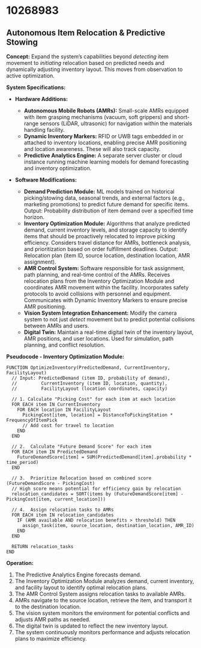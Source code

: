# 10268983

## Autonomous Item Relocation & Predictive Stowing

**Concept:** Expand the system’s capabilities beyond *detecting* item movement to *initiating* relocation based on predicted needs and dynamically adjusting inventory layout. This moves from observation to active optimization.

**System Specifications:**

*   **Hardware Additions:**
    *   **Autonomous Mobile Robots (AMRs):** Small-scale AMRs equipped with item grasping mechanisms (vacuum, soft grippers) and short-range sensors (LiDAR, ultrasonic) for navigation within the materials handling facility.
    *   **Dynamic Inventory Markers:** RFID or UWB tags embedded in or attached to inventory locations, enabling precise AMR positioning and location awareness. These will also track capacity.
    *   **Predictive Analytics Engine:** A separate server cluster or cloud instance running machine learning models for demand forecasting and inventory optimization.

*   **Software Modifications:**
    *   **Demand Prediction Module:** ML models trained on historical picking/stowing data, seasonal trends, and external factors (e.g., marketing promotions) to predict future demand for specific items. Output: Probability distribution of item demand over a specified time horizon.
    *   **Inventory Optimization Module:**  Algorithms that analyze predicted demand, current inventory levels, and storage capacity to identify items that should be proactively relocated to improve picking efficiency.  Considers travel distance for AMRs, bottleneck analysis, and prioritization based on order fulfillment deadlines.  Output: Relocation plan (item ID, source location, destination location, AMR assignment).
    *   **AMR Control System:**  Software responsible for task assignment, path planning, and real-time control of the AMRs. Receives relocation plans from the Inventory Optimization Module and coordinates AMR movement within the facility. Incorporates safety protocols to avoid collisions with personnel and equipment.  Communicates with Dynamic Inventory Markers to ensure precise AMR positioning.
    *   **Vision System Integration Enhancement:** Modify the camera system to not just *detect* movement but to predict potential collisions between AMRs and users.
    *   **Digital Twin:** Maintain a real-time digital twin of the inventory layout, AMR positions, and user locations. Used for simulation, path planning, and conflict resolution.

**Pseudocode - Inventory Optimization Module:**

```
FUNCTION OptimizeInventory(PredictedDemand, CurrentInventory, FacilityLayout)
  // Input: PredictedDemand (item ID, probability of demand),
  //         CurrentInventory (item ID, location, quantity),
  //         FacilityLayout (location coordinates, capacity)

  // 1. Calculate "Picking Cost" for each item at each location
  FOR EACH item IN CurrentInventory
    FOR EACH location IN FacilityLayout
      PickingCost[item, location] = DistanceToPickingStation * FrequencyOfItemPick
      // Add cost for travel to location
    END
  END

  // 2.  Calculate "Future Demand Score" for each item
  FOR EACH item IN PredictedDemand
    FutureDemandScore[item] = SUM(PredictedDemand[item].probability * time_period)
  END

  // 3.  Prioritize Relocation based on combined score (FutureDemandScore - PickingCost)
  // High score means potential for efficiency gain by relocation
  relocation_candidates = SORT(items by (FutureDemandScore[item] - PickingCost[item, current_location]))

  // 4.  Assign relocation tasks to AMRs
  FOR EACH item IN relocation_candidates
    IF (AMR available AND relocation benefits > threshold) THEN
      assign_task(item, source_location, destination_location, AMR_ID)
    END
  END

  RETURN relocation_tasks
END
```

**Operation:**

1.  The Predictive Analytics Engine forecasts demand.
2.  The Inventory Optimization Module analyzes demand, current inventory, and facility layout to identify optimal relocation plans.
3.  The AMR Control System assigns relocation tasks to available AMRs.
4.  AMRs navigate to the source location, retrieve the item, and transport it to the destination location.
5.  The vision system monitors the environment for potential conflicts and adjusts AMR paths as needed.
6.  The digital twin is updated to reflect the new inventory layout.
7.  The system continuously monitors performance and adjusts relocation plans to maximize efficiency.